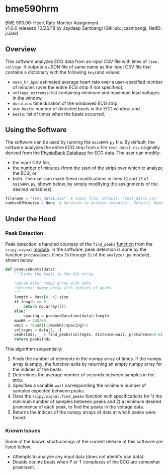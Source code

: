 # bme590hrm
BME 590.06: Heart Rate Monitor Assignment  
v1.0.0 released 10/26/18 by Jaydeep Sambangi (GitHub: jcsambangi, NetID: js593)

## Overview
This software analyzes ECG data from an input CSV file with lines of `time, voltage`. It outputs a JSON file of same name as the input CSV file that contains a dictionary with the following `keys`and values:
  + `mean_hr_bpm`: estimated average heart rate over a user-specified number of minutes (over the entire ECG strip if not specified),
  + `voltage_extremes`: list containing minimum and maximum lead voltages in the window,
  + `duration`: time duration of the windowed ECG strip,
  + `num_beats`: number of detected beats in the ECG window, and
  + `beats`: list of times when the beats occurred.

## Using the Software
The software can be used by running the `mainHRM.py` file. By default, the software analyzes the entire ECG strip from a file `test_data1.csv` originally derived from the [PhysioBank Database](https://physionet.org/physiobank/database/#ecg) for ECG data. The user can modify:
  + the input CSV file,
  + the number of minutes (from the start of the strip) over which to analyze the ECG, or
  + both.
The user can make these modifications in lines `12` and `13` of `mainHRM.py`, shown below, by simply modifying the assignments of the desired variable(s). 
```python
filename = "test_data1.csv"  # input file, default: "test_data1.csv"
numberOfMinutes = None  # duration to analyze (minutes), default: None
```

## Under the Hood

### Peak Detection
Peak detection is handled courtesy of the `find_peaks` [function](https://docs.scipy.org/doc/scipy/reference/generated/scipy.signal.find_peaks.html) from the `scipy.signal` [module](https://docs.scipy.org/doc/scipy/reference/signal.html). In the software, peak detection is done by the function `produceBeats` (lines `36` through `51` of the `analyzer.py` module), shown below.
```python
def produceBeats(data):
    """Finds the beats in the ECG strip.

    :param data: numpy array with data
    :returns: numpy array with indices of peaks
    """
    length = data[0, :].size
    if length == 0:
        return np.array([])
    else:
        spacing = produceDuration(data)/length
    maxHR = 200/60
    wait = round((1/maxHR)/spacing)+1
    voltages = data[1, :]
    peaksInds, _ = find_peaks(voltages, distance=wait, prominence=0.6)
    return peaksInds
```
This algorithm sequentially:
  1. Finds the number of elements in the numpy array of times. If the numpy array is empty, the function exits by returning an empty numpy array for the indices of the beats.
  2. Determines the average number of seconds between samples in the strip.
  3. Specifies a variable `wait` corresponding the minimum number of samples expected between peaks.
  4. Uses the `scipy.signal.find_peaks` function with specifications for 1) the minimum number of samples between peaks and 2) a minimum desired prominence of each peak, to find the peaks in the voltage data.
  5. Returns the indices of the numpy arrays of data at which peaks were found.

### Known Issues
Some of the known shortcomings of the current release of this software are listed below.
  + Attempts to analyze any input data (does not identify bad data).
  + Double counts beats when P or T complexes of the ECG are somewhat prominent.    
